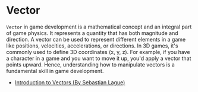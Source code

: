 # Vector

`Vector` in game development is a mathematical concept and an integral part of game physics. It represents a quantity that has both magnitude and direction. A vector can be used to represent different elements in a game like positions, velocities, accelerations, or directions. In 3D games, it's commonly used to define 3D coordinates (x, y, z). For example, if you have a character in a game and you want to move it up, you'd apply a vector that points upward. Hence, understanding how to manipulate vectors is a fundamental skill in game development.
- [Introduction to Vectors (By Sebastian Lague)](https://youtu.be/m7VY1T6f8Ak?feature=shared)
